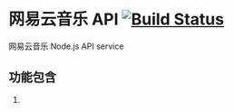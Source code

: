 # 网易云音乐 API [![Build Status](https://www.travis-ci.org/yan123zi/cloudMusicApi.svg?branch=master)](https://www.travis-ci.org/yan123zi/cloudMusicApi/)

网易云音乐 Node.js API service

## 功能包含

1.
